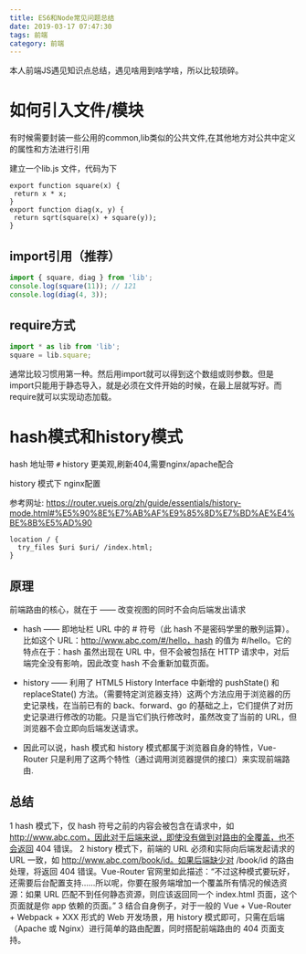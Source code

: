 ```yaml
---
title: ES6和Node常见问题总结
date: 2019-03-17 07:47:30
tags: 前端
category: 前端
---
```


本人前端JS遇见知识点总结，遇见啥用到啥学啥，所以比较琐碎。

# 如何引入文件/模块

有时候需要封装一些公用的common,lib类似的公共文件,在其他地方对公共中定义的属性和方法进行引用

建立一个lib.js 文件，代码为下

```jsss
export function square(x) {
 return x * x;
}
export function diag(x, y) {
 return sqrt(square(x) + square(y));
}
```

## import引用（推荐）

```js
import { square, diag } from 'lib';
console.log(square(11)); // 121
console.log(diag(4, 3));
```

## require方式

```js
import * as lib from 'lib';
square = lib.square;
```

通常比较习惯用第一种。然后用import就可以得到这个数组或则参数。但是import只能用于静态导入，就是必须在文件开始的时候，在最上层就写好。而require就可以实现动态加载。

# hash模式和history模式

hash 地址带 `#` 
history 更美观,刷新404,需要nginx/apache配合

history 模式下 nginx配置

参考网址: https://router.vuejs.org/zh/guide/essentials/history-mode.html#%E5%90%8E%E7%AB%AF%E9%85%8D%E7%BD%AE%E4%BE%8B%E5%AD%90

```
location / {
  try_files $uri $uri/ /index.html;
}
```

## 原理

前端路由的核心，就在于 —— 改变视图的同时不会向后端发出请求


* hash —— 即地址栏 URL 中的 # 符号（此 hash 不是密码学里的散列运算）。比如这个 URL：http://www.abc.com/#/hello，hash 的值为 #/hello。它的特点在于：hash 虽然出现在 URL 中，但不会被包括在 HTTP 请求中，对后端完全没有影响，因此改变 hash 不会重新加载页面。

* history —— 利用了 HTML5 History Interface 中新增的 pushState() 和 replaceState() 方法。（需要特定浏览器支持）这两个方法应用于浏览器的历史记录栈，在当前已有的 back、forward、go 的基础之上，它们提供了对历史记录进行修改的功能。只是当它们执行修改时，虽然改变了当前的 URL，但浏览器不会立即向后端发送请求。


* 因此可以说，hash 模式和 history 模式都属于浏览器自身的特性，Vue-Router 只是利用了这两个特性（通过调用浏览器提供的接口）来实现前端路由.

## 总结

1 hash 模式下，仅 hash 符号之前的内容会被包含在请求中，如 http://www.abc.com，因此对于后端来说，即使没有做到对路由的全覆盖，也不会返回 404 错误。
2 history 模式下，前端的 URL 必须和实际向后端发起请求的 URL 一致，如 http://www.abc.com/book/id。如果后端缺少对 /book/id 的路由处理，将返回 404 错误。Vue-Router 官网里如此描述：“不过这种模式要玩好，还需要后台配置支持……所以呢，你要在服务端增加一个覆盖所有情况的候选资源：如果 URL 匹配不到任何静态资源，则应该返回同一个 index.html 页面，这个页面就是你 app 依赖的页面。”
3 结合自身例子，对于一般的 Vue + Vue-Router + Webpack + XXX 形式的 Web 开发场景，用 history 模式即可，只需在后端（Apache 或 Nginx）进行简单的路由配置，同时搭配前端路由的 404 页面支持。